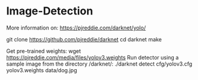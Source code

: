 # Image-Detection
More information on: https://pjreddie.com/darknet/yolo/

git clone https://github.com/pjreddie/darknet
cd darknet
make

Get pre-trained weights: wget https://pjreddie.com/media/files/yolov3.weights
Run detector using a sample image from the directory /darknet/: ./darknet detect cfg/yolov3.cfg yolov3.weights data/dog.jpg

